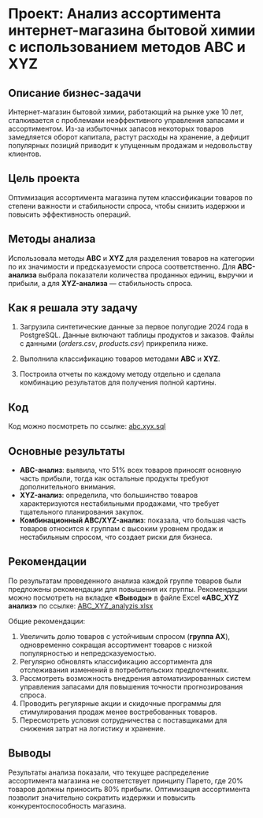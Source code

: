 # Проект: Анализ ассортимента интернет-магазина бытовой химии с использованием методов ABC и XYZ

## Описание бизнес-задачи

Интернет-магазин бытовой химии, работающий на рынке уже 10 лет, сталкивается с проблемами неэффективного управления запасами и ассортиментом. Из-за избыточных запасов некоторых товаров замедляется оборот капитала, растут расходы на хранение, а дефицит популярных позиций приводит к упущенным продажам и недовольству клиентов.

## Цель проекта

Оптимизация ассортимента магазина путем классификации товаров по степени важности и стабильности спроса, чтобы снизить издержки и повысить эффективность операций.

## Методы анализа

Использовала методы **ABC** и **XYZ** для разделения товаров на категории по их значимости и предсказуемости спроса соответственно. Для **ABC-анализа** выбрала показатели количества проданных единиц, выручки и прибыли, а для **XYZ-анализа** — стабильность спроса.

## Как я решала эту задачу

1. Загрузила синтетические данные за первое полугодие 2024 года в PostgreSQL. Данные включают таблицы продуктов и заказов. Файлы с данными (*orders.csv*, *products.csv*) прикрепила ниже.

2. Выполнила классификацию товаров методами **ABC** и **XYZ**.

3. Построила отчеты по каждому методу отдельно и сделала комбинацию результатов для получения полной картины.

## Код

Код можно посмотреть по ссылке: [abc.xyx.sql](./scripts/abc.xyz.sql) 

## Основные результаты

* **ABC-анализ**: выявила, что 51% всех товаров приносят основную часть прибыли, тогда как остальные продукты требуют дополнительного внимания.
* **XYZ-анализ**: определила, что большинство товаров характеризуются нестабильными продажами, что требует тщательного планирования закупок.
* **Комбинационный ABC/XYZ-анализ**: показала, что большая часть товаров относится к группам с высоким уровнем продаж и нестабильным спросом, что создает риски для бизнеса.

## Рекомендации

По результатам проведенного анализа каждой группе товаров были предложены рекомендации для повышения их группы. Рекомендации можно посмотреть на вкладке **«Выводы»** в файле Excel **«ABC_XYZ анализ»** по ссылке:  [ABC_XYZ_analyzis.xlsx](./ABC_XYZ_analyzis.xlsx)

Общие рекомендации:
1. Увеличить долю товаров с устойчивым спросом (**группа AX**), одновременно сокращая ассортимент товаров с низкой популярностью и непредсказуемостью.
2. Регулярно обновлять классификацию ассортимента для отслеживания изменений в потребительских предпочтениях.
3. Рассмотреть возможность внедрения автоматизированных систем управления запасами для повышения точности прогнозирования спроса.
4. Проводить регулярные акции и скидочные программы для стимулирования продаж менее востребованных товаров.
5. Пересмотреть условия сотрудничества с поставщиками для снижения затрат на логистику и хранение.

## Выводы

Результаты анализа показали, что текущее распределение ассортимента магазина не соответствует принципу Парето, где 20% товаров должны приносить 80% прибыли. Оптимизация ассортимента позволит значительно сократить издержки и повысить конкурентоспособность магазина.
